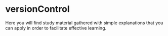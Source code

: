 # versionControl
Here you will find study material gathered with simple explanations that you can apply in order to facilitate effective learning.
